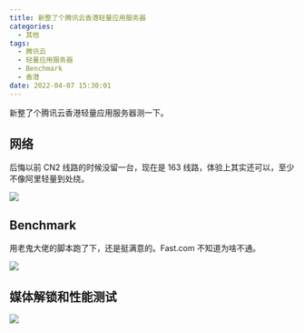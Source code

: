 ```yaml
---
title: 新整了个腾讯云香港轻量应用服务器
categories:
  - 其他
tags:
  - 腾讯云
  - 轻量应用服务器
  - Benchmark
  - 香港
date: 2022-04-07 15:30:01
---
```


新整了个腾讯云香港轻量应用服务器测一下。

<!--more-->

## 网络

后悔以前 CN2 线路的时候没留一台，现在是 163 线路，体验上其实还可以，至少不像阿里轻量到处绕。

![](https://img.iszy.xyz/1649315971476.png?x-oss-process=style/big)

## Benchmark

用老鬼大佬的脚本跑了下，还是挺满意的。Fast.com 不知道为啥不通。

![](https://img.iszy.xyz/1649315021461.png?x-oss-process=style/big)

## 媒体解锁和性能测试

![](https://img.iszy.xyz/1649316516160.png?x-oss-process=style/big)
